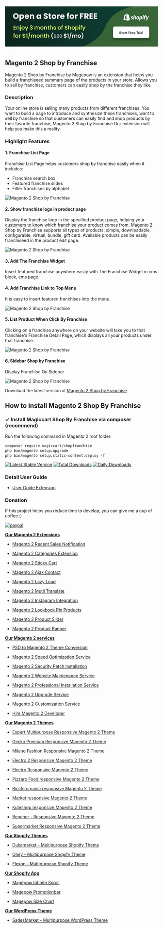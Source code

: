 [<img src="https://github.com/magepow/themeforest/blob/master/shopify/shopify_affiliate.jpg" >](https://shopify.pxf.io/VyL446)

## Magento 2 Shop by Franchise
Magento 2 Shop by Franchise by Magepow is an extension that helps you build a franchiseed summary page of the products in your store. Allows you to sell by franchise, customers can easily shop by the franchise they like.
### Description
Your online store is selling many products from different franchises. You want to build a page to introduce and synthesize these franchises, want to sell by franchise so that customers can easily find and shop products by their favorite franchise, Magento 2 Shop by Franchise Our extension will help you make this a reality.
### Highlight Features
#### 1. Franchise List Page
Franchise List Page helps customers shop by franchise easily when it includes:
- Franchise search box
- Featured franchise slides
- Filter franchises by alphabet

![Magento 2 Shop by Franchise](https://github.com/magepow/magento-2-shop-by-franchise/blob/master/media/shop-by-franchise-1.png)
#### 2. Show franchise logo in product page
Display the franchise logo in the specified product page, helping your customers to know which franchise your product comes from.
Magento 2 Shop by Franchise supports all types of products: simple, downloadable, configurable, virtual, bundle, gift card.
Available products can be easily franchiseed in the product edit page.

![Magento 2 Shop by Franchise](https://github.com/magepow/magento-2-shop-by-franchise/blob/master/media/shop-by-franchise-2.png)
#### 3. Add The Franchise Widget
Insert featured franchise anywhere easily with The Franchise Widget in cms block, cms page.
#### 4. Add Franchise Link to Top Menu
It is easy to insert featured franchises into the menu.

![Magento 2 Shop by Franchise](https://github.com/magepow/magento-2-shop-by-franchise/blob/master/media/shop-by-franchise-5.png)
#### 5. List Product When Click By Franchise
Clicking on a franchise anywhere on your website will take you to that franchise's Franchise Detail Page, which displays all your products under that franchise.

![Magento 2 Shop by Franchise](https://github.com/magepow/magento-2-shop-by-franchise/blob/master/media/shop-by-franchise-7.gif)
#### 6. Sidebar Shop by Franchise
Display Franchise On Sidebar

![Magento 2 Shop by Franchise](https://github.com/magepow/magento-2-shop-by-franchise/blob/master/media/shop-by-franchise-4.png)

Download the latest version at [Magento 2 Shop by Franchise]()

## How to install Magento 2 Shop By Franchise
### ✓ Install Magiccart Shop By Franchise via composer (recommend)
Run the following command in Magento 2 root folder:

```
composer require magiccart/shopfranchise
php bin/magento setup:upgrade
php bin/magento setup:static-content:deploy -f
```
[![Latest Stable Version](https://poser.pugx.org/magiccart/shopfranchise/v/stable)](https://packagist.org/packages/magiccart/shopfranchise)
[![Total Downloads](https://poser.pugx.org/magiccart/shopfranchise/downloads)](https://packagist.org/packages/magiccart/shopfranchise)
[![Daily Downloads](https://poser.pugx.org/magiccart/shopfranchise/d/daily)](https://packagist.org/packages/magiccart/shopfranchise)

### Detail User Guide
* [User Guide Extension](https://docs.alothemes.com/m2/extension/shopfranchise/)

### Donation

If this project helps you reduce time to develop, you can give me a cup of coffee :) 

[![paypal](https://www.paypalobjects.com/en_US/i/btn/btn_donateCC_LG.gif)](https://www.paypal.com/paypalme/alopay)

**[Our Magento 2 Extensions](https://magepow.com/magento-2-extensions.html)**

* [Magento 2 Recent Sales Notification](https://magepow.com/magento-2-recent-order-notification.html)

* [Magento 2 Categories Extension](https://magepow.com/magento-categories-extension.html)

* [Magento 2 Sticky Cart](https://magepow.com/magento-sticky-cart.html)

* [Magento 2 Ajax Contact](https://magepow.com/magento-ajax-contact-form.html)

* [Magento 2 Lazy Load](https://magepow.com/magento-lazy-load.html)

* [Magento 2 Mutil Translate](https://magepow.com/magento-multi-translate.html)

* [Magento 2 Instagram Integration](https://magepow.com/magento-2-instagram.html)

* [Magento 2 Lookbook Pin Products](https://magepow.com/lookbook-pin-products.html)

* [Magento 2 Product Slider](https://magepow.com/magento-product-slider.html)

* [Magento 2 Product Banner](https://magepow.com/magento-2-banner-slider.html)

**[Our Magento 2 services](https://magepow.com/magento-services.html)**

* [PSD to Magento 2 Theme Conversion](https://alothemes.com/psd-to-magento-theme-conversion.html)

* [Magento 2 Speed Optimization Service](https://magepow.com/magento-speed-optimization-service.html)

* [Magento 2 Security Patch Installation](https://magepow.com/magento-security-patch-installation.html)

* [Magento 2 Website Maintenance Service](https://magepow.com/website-maintenance-service.html)

* [Magento 2 Professional Installation Service](https://magepow.com/professional-installation-service.html)

* [Magento 2 Upgrade Service](https://magepow.com/magento-upgrade-service.html)

* [Magento 2 Customization Service](https://magepow.com/customization-service.html)

* [Hire Magento 2 Developer](https://magepow.com/hire-magento-developer.html)

**[Our Magento 2 Themes](https://alothemes.com/)**

* [Expert Multipurpose Responsive Magento 2 Theme](https://1.envato.market/c/1314680/275988/4415?u=https://themeforest.net/item/expert-premium-responsive-magento-2-and-1-support-rtl-magento-2-/21667789)

* [Gecko Premium Responsive Magento 2 Theme](https://1.envato.market/c/1314680/275988/4415?u=https://themeforest.net/item/gecko-responsive-magento-2-theme-rtl-supported/24677410)

* [Milano Fashion Responsive Magento 2 Theme](https://1.envato.market/c/1314680/275988/4415?u=https://themeforest.net/item/milano-fashion-responsive-magento-1-2-theme/12141971)

* [Electro 2 Responsive Magento 2 Theme](https://1.envato.market/c/1314680/275988/4415?u=https://themeforest.net/item/electro2-premium-responsive-magento-2-rtl-supported/26875864)

* [Electro Responsive Magento 2 Theme](https://1.envato.market/c/1314680/275988/4415?u=https://themeforest.net/item/electro-responsive-magento-1-2-theme/17042067)

* [Pizzaro Food responsive Magento 2 Theme](https://1.envato.market/c/1314680/275988/4415?u=https://themeforest.net/item/pizzaro-food-responsive-magento-1-2-theme/19438157)

* [Biolife organic responsive Magento 2 Theme](https://1.envato.market/c/1314680/275988/4415?u=https://themeforest.net/item/biolife-organic-food-magento-2-theme-rtl-supported/25712510)

* [Market responsive Magento 2 Theme](https://1.envato.market/c/1314680/275988/4415?u=https://themeforest.net/item/market-responsive-magento-2-theme/22997928)

* [Kuteshop responsive Magento 2 Theme](https://1.envato.market/c/1314680/275988/4415?u=https://themeforest.net/item/kuteshop-multipurpose-responsive-magento-1-2-theme/12985435)

* [Bencher - Responsive Magento 2 Theme](https://1.envato.market/c/1314680/275988/4415?u=https://themeforest.net/item/bencher-responsive-magento-1-2-theme/15787772)

* [Supermarket Responsive Magento 2 Theme](https://1.envato.market/c/1314680/275988/4415?u=https://themeforest.net/item/supermarket-responsive-magento-1-2-theme/18447995)

**[Our Shopify Themes](https://themeforest.net/user/alotheme)**

* [Dukamarket - Multipurpose Shopify Theme](https://1.envato.market/c/1314680/275988/4415?u=https://themeforest.net/item/dukamarket-multipurpose-shopify-theme/36158349)

* [Ohey - Multipurpose Shopify Theme](https://1.envato.market/c/1314680/275988/4415?u=https://themeforest.net/item/ohey-multipurpose-shopify-theme/34624195)

* [Flexon - Multipurpose Shopify Theme](https://1.envato.market/c/1314680/275988/4415?u=https://themeforest.net/item/flexon-multipurpose-shopify-theme/33461048)

**[Our Shopify App](https://apps.shopify.com/partners/maggicart)**

* [Magepow Infinite Scroll](https://apps.shopify.com/magepow-infinite-scroll)

* [Magepow Promotionbar](https://apps.shopify.com/magepow-promotionbar)

* [Magepow Size Chart](https://apps.shopify.com/magepow-size-chart)

**[Our WordPress Theme](https://themeforest.net/user/alotheme/portfolio)**

* [SadesMarket - Multipurpose WordPress Theme](https://1.envato.market/c/1314680/275988/4415?u=https://themeforest.net/item/sadesmarket-multipurpose-wordpress-theme/35369933)
